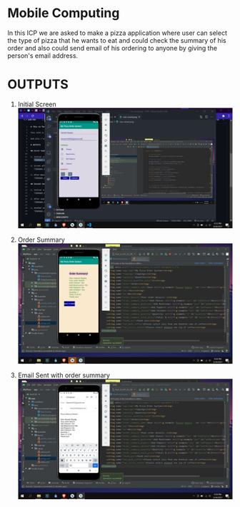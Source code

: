# Mobile Computing

In this ICP we are asked to make a pizza application where user can select the type of pizza that he wants to eat and could check the summary of his order and also could send email of his ordering to anyone by giving the person's email address.

# OUTPUTS

1. Initial Screen
   ![Output 1](https://github.com/RayalaAneesh/Web-Mobile-Computing/blob/master/ICP9/Documentation/initial-screen.png)

2. Order Summary
   ![Output 2](https://github.com/RayalaAneesh/Web-Mobile-Computing/blob/master/ICP9/Documentation/summary.png)

3. Email Sent with order summary
   ![Output 3](https://github.com/RayalaAneesh/Web-Mobile-Computing/blob/master/ICP9/Documentation/email-sent.png)
